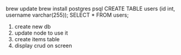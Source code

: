 brew update
brew install postgres
psql
CREATE TABLE users (id int, username varchar(255));
SELECT * FROM users;



1. create new db
2. update node to use it
3. create items table
4. display crud on screen
